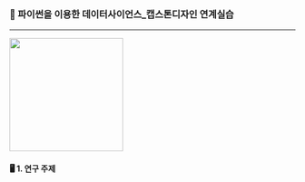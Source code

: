### 🐞 파이썬을 이용한 데이터사이언스_캡스톤디자인 연계실습
------
<img src="https://github.com/user-attachments/assets/7d1d4f6b-b6f9-453b-b290-016db5004972.png" width="200" height="200"/>

#### 🖥️ 1. 연구 주제
